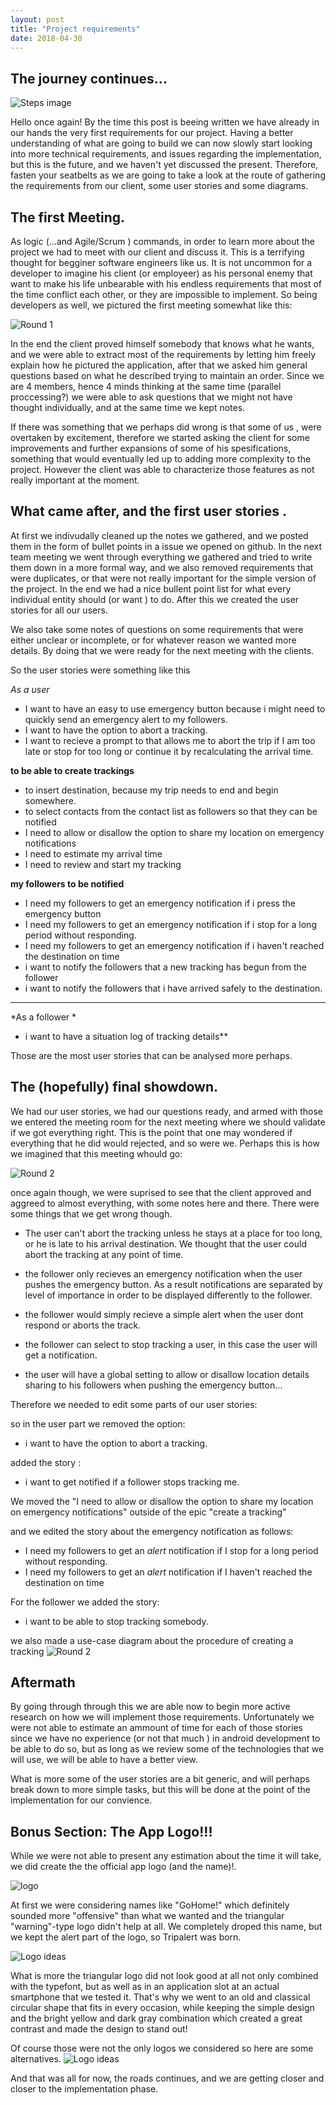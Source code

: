 ```yaml
---
layout: post
title: "Project requirements"
date: 2018-04-30
---
```

## The journey continues...
![Steps image]({{site.baseurl}}/images/requirements/first.jpg "Steps towards the first stable release")

Hello once again! By the time this post is beeing written we have already in our hands the very first requirements for our project. Having a better understanding of what are  going to build we can now slowly start looking into more technical requirements, and issues regarding the implementation, but this is the future, and we haven't yet discussed the present. Therefore, fasten your seatbelts as we are going to take a look at the route of gathering the requirements from our client, some user stories and some diagrams.

## The first Meeting.

As logic (...and Agile/Scrum ) commands, in order to learn more about the project we had to meet with our client and discuss it. This is a terrifying thought for begginer software engineers like us. It is not uncommon for a developer to imagine his client (or employeer) as his personal enemy that want to make his life unbearable with his endless requirements that most of the time conflict each other, or they are impossible to implement. So being developers as well, we pictured the first meeting somewhat like this:

![Round 1]({{site.baseurl}}/images/requirements/Artboard2.png "requirement analysis: Round one, Fight!")

In the end the client proved himself somebody that knows what he wants, and we were able to extract most of the requirements by letting him  freely explain how he pictured the application, after that we asked him general questions based on what he described trying to maintain an order. Since we are 4 members, hence 4 minds thinking at the same time (parallel proccessing?) we were able to ask questions that we might not have thought individually, and at the same time we kept notes. 

If there was something that we perhaps did wrong is that some of us  , were overtaken by excitement, therefore we started asking the client for some improvements and further expansions of some of his spesifications, something that would eventually led up to adding more complexity to the project. However the client was able to characterize those features as not really important at the moment.  

## What came after, and the first user stories .

At first we indivudally cleaned up the notes we gathered, and we posted them in the form of bullet points in a issue we opened on github. In the next team meeting we went through everything we gathered and tried to write them down in a more formal way, and we also removed requirements that were duplicates, or that were not really important for the simple version of the project. In the end we had a nice bullent point list for what every individual entity should (or want ) to do. After this we created the user stories for all our users.

We also take some notes of questions on  some requirements that were either unclear or incomplete, or for whatever reason we wanted more details. By doing that we were ready for the next meeting with the clients.

So the user stories were something like this 

*As a user* 

* I want to have an easy to use emergency button because i might need to quickly send an emergency alert to my followers.
*  I want to have the option to abort a tracking. 
* I want to recieve a prompt to that allows me to abort the trip 
if I am too late or stop for too long or continue it by recalculating the arrival time.

 **to be able to create trackings**

*  to insert destination, because my trip needs to end and begin somewhere.
* to select contacts from the contact list as followers so that they can be notified 
* I need to allow or disallow the option to share my location on emergency notifications
* I need to estimate my arrival time
* I need to review and start my tracking

 **my followers to be notified**
 * I need my followers to get an emergency notification  if i press the emergency button
 * I need my followers to get an emergency notification  if i stop for a long period without responding.
 * I need my followers to get an emergency notification  if i haven't reached the destination on time 
 * i want to notify the followers that a new tracking has begun from the follower 
 * i want to notify the followers that i have  arrived safely to the destination.
________________________________
*As a follower * 

* i want to have a situation log of tracking details**


Those are the most user stories that can be analysed more perhaps. 

## The (hopefully) final showdown.

We had our user stories, we had our questions ready, and armed with those we entered the meeting room for the next meeting where we should validate if we got everything right. This is the point that one may wondered if everything that he did would rejected, and so were we. Perhaps this is how we imagined that this meeting whould go: 


![Round 2]({{site.baseurl}}/images/requirements/Artboard4.png "requirement analysis: Round two, Fight!")



once again though, we were suprised to see that the client approved and aggreed to almost everything, with some notes here and there. There were some things that we get wrong though.

* The user can't abort the tracking unless he stays at a place for too long, or he is late to his arrival destination. We thought that the user could abort the tracking at any point of time.

* the follower only recieves an emergency notification when the user pushes the emergency button. As a result notifications are separated by level of importance in order to be displayed differently to the follower.

* the follower would simply recieve a simple alert when the user dont respond or aborts the track.

* the follower can select to stop tracking a user, in this case the user will get a notification.

* the user will have a global setting to allow or disallow location details sharing to his followers when pushing the emergency button...


Therefore we needed to edit some parts of our user stories:

so in the user part we removed the option: 

* i want to have the option to abort a tracking.

added the story :
* i want to get notified if a follower stops tracking me.

 We moved the "I need to allow or disallow the option to share my location on emergency notifications" outside of the epic "create a tracking" 


and we edited the story about the emergency notification as follows:

 * I need my followers to get an *alert* notification  if I stop for a long period without responding.
 * I need my followers to get an *alert* notification  if I haven't reached the destination on time 

For the follower we added the story:
* i want to be able to stop tracking somebody.

we also made a use-case diagram about the procedure of creating a tracking
![Round 2]({{site.baseurl}}/images/useCaseDia.png "useCase Diagram")

## Aftermath

By going through through this we are able now to begin more active research on how we will implement those requirements. Unfortunately we were not able to estimate an ammount of time for each of those stories since we have no experience (or not that much ) in android development to be able to do so, but as long as we review some of the technologies that we will use, we will be able to have a better view.

What is more some of the user stories are a bit generic, and will perhaps break down to more simple tasks, but this will be done at the point of the implementation for our convience.


## Bonus Section: The App Logo!!!
While we were not able to present any estimation about the time it will take, we did create the the official app logo (and the name)!.

![logo]({{site.baseurl}}/images/requirements/logo.png "logo")

At first we were considering names like "GoHome!" which definitely sounded more "offensive" than what we wanted and the triangular "warning"-type logo didn't help at all. We completely droped this name, but we kept the alert part of the logo, so Tripalert was born.

![Logo ideas]({{site.baseurl}}/images/requirements/logosIdeas.jpg "logo2")


What is more the triangular logo did not look good at all not only combined with the typefont, but as well as in an application slot at an actual smartphone that we tested it.  That's why we went to an old and classical circular shape that fits in every occasion, while keeping the simple design and the bright yellow and dark gray combination which created a great contrast and made the design to stand out!

Of course those were not the only logos we considered so here are some alternatives.
![Logo ideas]({{site.baseurl}}/images/requirements/logosIdeas2.jpg "logo3")


And that was all for now, the roads continues, and we are getting closer and closer to the implementation phase.


  










